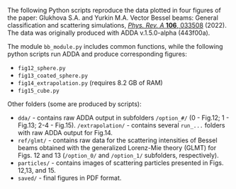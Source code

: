 The following Python scripts reproduce the data plotted in four figures of the paper: Glukhova S.A. and Yurkin M.A. Vector Bessel beams: General classification and scattering simulations, [_Phys. Rev. A_ **106**, 033508](https://doi.org/10.1103/PhysRevA.106.033508) (2022). The data was originally produced with ADDA v.1.5.0-alpha (443f00a).

The module `bb_module.py` includes common functions, while the following python scripts run ADDA and produce corresponding figures:
* `fig12_sphere.py`
* `fig13_coated_sphere.py`
* `fig14_extrapolation.py` (requires 8.2 GB of RAM)
* `fig15_cube.py`

Other folders (some are produced by scripts):
* `dda/` - contains raw ADDA output in subfolders `/option_#/` (0 - Fig.12; 1 - Fig.13; 2-4 - Fig.15). `/extrapolation/` - contains several `run_...` folders with raw ADDA output for Fig.14.
* `ref/glmt/` - contains raw data for the scattering intensities of Bessel beams obtained with the generalized Lorenz-Mie theory (GLMT) for Figs. 12 and 13 (`/option_0/` and `/option_1/` subfolders, respectively).
* `particles/` - contains images of scattering particles presented in Figs. 12,13, and 15.
* `saved/` - final figures in PDF format.
